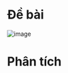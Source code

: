 # Đề bài
![image](https://github.com/VanHoang110802/Competitive_Programming/assets/108053955/639ff8fa-ca2f-436c-9efc-ae16c4906022)

# Phân tích
